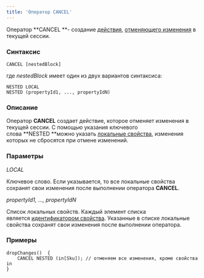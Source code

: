 ```yaml
---
title: 'Оператор CANCEL'
---
```


Оператор **CANCEL **- создание [действия](Actions.md), [отменяющего изменения](Cancel_changes_CANCEL_.md) в текущей сессии.

### Синтаксис

    CANCEL [nestedBlock]

где *nestedBlock* имеет один из двух вариантов синтаксиса:

    NESTED LOCAL
    NESTED (propertyId1, ..., propertyIdN)

### Описание

Оператор **CANCEL** создает действие, которое отменяет изменения в текущей сессии. С помощью указания ключевого слова **NESTED **можно указать [локальные свойства](Data_properties_DATA_.md#local), изменения которых не сбросятся при отмене изменений. 

### Параметры

*LOCAL*

Ключевое слово. Если указывается, то все локальные свойства сохранят свои изменения после выполнении оператора **CANCEL**. 

*propertyId1, ..., propertyIdN*

Список локальных свойств. Каждый элемент списка является [идентификатором свойства](IDs.md#propertyid-broken). Указанные в списке локальные свойства сохранят свои изменения после выполнении оператора.

### Примеры


```lsf
dropChanges()  {
    CANCEL NESTED (in[Sku]); // отменяем все изменения, кроме свойства in
}
```

  
